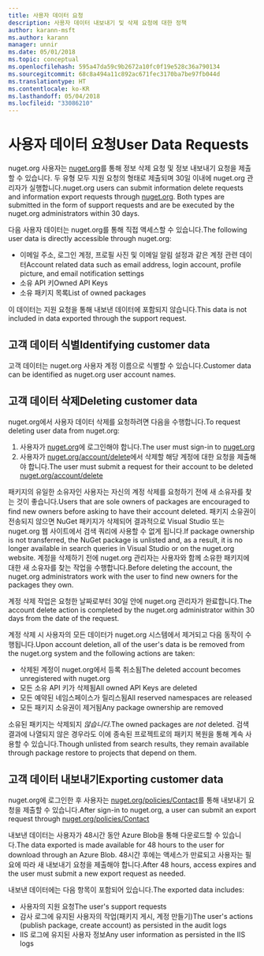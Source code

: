 ```yaml
---
title: 사용자 데이터 요청
description: 사용자 데이터 내보내기 및 삭제 요청에 대한 정책
author: karann-msft
ms.author: karann
manager: unnir
ms.date: 05/01/2018
ms.topic: conceptual
ms.openlocfilehash: 595a47da59c9b2672a10fc0f19e528c36a790134
ms.sourcegitcommit: 68c8a494a11c892ac671fec3170ba7be97fb044d
ms.translationtype: HT
ms.contentlocale: ko-KR
ms.lasthandoff: 05/04/2018
ms.locfileid: "33086210"
---
```

# <a name="user-data-requests"></a><span data-ttu-id="ec622-103">사용자 데이터 요청</span><span class="sxs-lookup"><span data-stu-id="ec622-103">User Data Requests</span></span>

<span data-ttu-id="ec622-104">nuget.org 사용자는 [nuget.org](https://www.nuget.org)를 통해 정보 삭제 요청 및 정보 내보내기 요청을 제출할 수 있습니다. 두 유형 모두 지원 요청의 형태로 제출되며 30일 이내에 nuget.org 관리자가 실행합니다.</span><span class="sxs-lookup"><span data-stu-id="ec622-104">nuget.org users can submit information delete requests and information export requests through [nuget.org](https://www.nuget.org). Both types are submitted in the form of support requests and are be executed by the nuget.org administrators within 30 days.</span></span>

<span data-ttu-id="ec622-105">다음 사용자 데이터는 nuget.org를 통해 직접 액세스할 수 있습니다.</span><span class="sxs-lookup"><span data-stu-id="ec622-105">The following user data is directly accessible through nuget.org:</span></span>

* <span data-ttu-id="ec622-106">이메일 주소, 로그인 계정, 프로필 사진 및 이메일 알림 설정과 같은 계정 관련 데이터</span><span class="sxs-lookup"><span data-stu-id="ec622-106">Account related data such as email address, login account, profile picture, and email notification settings</span></span>
* <span data-ttu-id="ec622-107">소유 API 키</span><span class="sxs-lookup"><span data-stu-id="ec622-107">Owned API Keys</span></span>
* <span data-ttu-id="ec622-108">소유 패키지 목록</span><span class="sxs-lookup"><span data-stu-id="ec622-108">List of owned packages</span></span>

<span data-ttu-id="ec622-109">이 데이터는 지원 요청을 통해 내보낸 데이터에 포함되지 않습니다.</span><span class="sxs-lookup"><span data-stu-id="ec622-109">This data is not included in data exported through the support request.</span></span>

## <a name="identifying-customer-data"></a><span data-ttu-id="ec622-110">고객 데이터 식별</span><span class="sxs-lookup"><span data-stu-id="ec622-110">Identifying customer data</span></span>

<span data-ttu-id="ec622-111">고객 데이터는 nuget.org 사용자 계정 이름으로 식별할 수 있습니다.</span><span class="sxs-lookup"><span data-stu-id="ec622-111">Customer data can be identified as nuget.org user account names.</span></span>

## <a name="deleting-customer-data"></a><span data-ttu-id="ec622-112">고객 데이터 삭제</span><span class="sxs-lookup"><span data-stu-id="ec622-112">Deleting customer data</span></span>

<span data-ttu-id="ec622-113">nuget.org에서 사용자 데이터 삭제를 요청하려면 다음을 수행합니다.</span><span class="sxs-lookup"><span data-stu-id="ec622-113">To request deleting user data from nuget.org:</span></span>

1. <span data-ttu-id="ec622-114">사용자가 [nuget.org](https://www.nuget.org)에 로그인해야 합니다.</span><span class="sxs-lookup"><span data-stu-id="ec622-114">The user must sign-in to [nuget.org](https://www.nuget.org)</span></span>
1. <span data-ttu-id="ec622-115">사용자가 [nuget.org/account/delete](https://www.nuget.org/account/delete)에서 삭제할 해당 계정에 대한 요청을 제출해야 합니다.</span><span class="sxs-lookup"><span data-stu-id="ec622-115">The user must submit a request for their account to be deleted [nuget.org/account/delete](https://www.nuget.org/account/delete)</span></span>

<span data-ttu-id="ec622-116">패키지의 유일한 소유자인 사용자는 자신의 계정 삭제를 요청하기 전에 새 소유자를 찾는 것이 좋습니다.</span><span class="sxs-lookup"><span data-stu-id="ec622-116">Users that are sole owners of packages are encouraged to find new owners before asking to have their account deleted.</span></span> <span data-ttu-id="ec622-117">패키지 소유권이 전송되지 않으면 NuGet 패키지가 삭제되어 결과적으로 Visual Studio 또는 nuget.org 웹 사이트에서 검색 쿼리에 사용할 수 없게 됩니다.</span><span class="sxs-lookup"><span data-stu-id="ec622-117">If package ownership is not transferred, the NuGet package is unlisted and, as a result, it is no longer available in search queries in Visual Studio or on the nuget.org website.</span></span> <span data-ttu-id="ec622-118">계정을 삭제하기 전에 nuget.org 관리자는 사용자와 함께 소유한 패키지에 대한 새 소유자를 찾는 작업을 수행합니다.</span><span class="sxs-lookup"><span data-stu-id="ec622-118">Before deleting the account, the nuget.org administrators work with the user to find new owners for the packages they own.</span></span>

<span data-ttu-id="ec622-119">계정 삭제 작업은 요청한 날짜로부터 30일 안에 nuget.org 관리자가 완료합니다.</span><span class="sxs-lookup"><span data-stu-id="ec622-119">The account delete action is completed by the nuget.org administrator within 30 days from the date of the request.</span></span>

<span data-ttu-id="ec622-120">계정 삭제 시 사용자의 모든 데이터가 nuget.org 시스템에서 제거되고 다음 동작이 수행됩니다.</span><span class="sxs-lookup"><span data-stu-id="ec622-120">Upon account deletion, all of the user's data is be removed from the nuget.org system and the following actions are taken:</span></span>

* <span data-ttu-id="ec622-121">삭제된 계정이 nuget.org에서 등록 취소됨</span><span class="sxs-lookup"><span data-stu-id="ec622-121">The deleted account becomes unregistered with nuget.org</span></span>
* <span data-ttu-id="ec622-122">모든 소유 API 키가 삭제됨</span><span class="sxs-lookup"><span data-stu-id="ec622-122">All owned API Keys are deleted</span></span>
* <span data-ttu-id="ec622-123">모든 예약된 네임스페이스가 릴리스됨</span><span class="sxs-lookup"><span data-stu-id="ec622-123">All reserved namespaces are released</span></span>
* <span data-ttu-id="ec622-124">모든 패키지 소유권이 제거됨</span><span class="sxs-lookup"><span data-stu-id="ec622-124">Any package ownership are removed</span></span>

<span data-ttu-id="ec622-125">소유된 패키지는 삭제되지 *않습니다*.</span><span class="sxs-lookup"><span data-stu-id="ec622-125">The owned packages are *not* deleted.</span></span> <span data-ttu-id="ec622-126">검색 결과에 나열되지 않은 경우라도 이에 종속된 프로젝트로의 패키지 복원을 통해 계속 사용할 수 있습니다.</span><span class="sxs-lookup"><span data-stu-id="ec622-126">Though unlisted from search results, they remain available through package restore to projects that depend on them.</span></span>

## <a name="exporting-customer-data"></a><span data-ttu-id="ec622-127">고객 데이터 내보내기</span><span class="sxs-lookup"><span data-stu-id="ec622-127">Exporting customer data</span></span>

<span data-ttu-id="ec622-128">nuget.org에 로그인한 후 사용자는 [nuget.org/policies/Contact](https://www.nuget.org/policies/Contact)를 통해 내보내기 요청을 제출할 수 있습니다.</span><span class="sxs-lookup"><span data-stu-id="ec622-128">After sign-in to nuget.org, a user can submit an export request through [nuget.org/policies/Contact](https://www.nuget.org/policies/Contact)</span></span>

<span data-ttu-id="ec622-129">내보낸 데이터는 사용자가 48시간 동안 Azure Blob을 통해 다운로드할 수 있습니다.</span><span class="sxs-lookup"><span data-stu-id="ec622-129">The data exported is made available for 48 hours to the user for download through an Azure Blob.</span></span> <span data-ttu-id="ec622-130">48시간 후에는 액세스가 만료되고 사용자는 필요에 따라 새 내보내기 요청을 제출해야 합니다.</span><span class="sxs-lookup"><span data-stu-id="ec622-130">After 48 hours, access expires and the user must submit a new export request as needed.</span></span>

<span data-ttu-id="ec622-131">내보낸 데이터에는 다음 항목이 포함되어 있습니다.</span><span class="sxs-lookup"><span data-stu-id="ec622-131">The exported data includes:</span></span>

* <span data-ttu-id="ec622-132">사용자의 지원 요청</span><span class="sxs-lookup"><span data-stu-id="ec622-132">The user's support requests</span></span>
* <span data-ttu-id="ec622-133">감사 로그에 유지된 사용자의 작업(패키지 게시, 계정 만들기)</span><span class="sxs-lookup"><span data-stu-id="ec622-133">The user's actions (publish package, create account) as persisted in the audit logs</span></span>
* <span data-ttu-id="ec622-134">IIS 로그에 유지된 사용자 정보</span><span class="sxs-lookup"><span data-stu-id="ec622-134">Any user information as persisted in the IIS logs</span></span>
